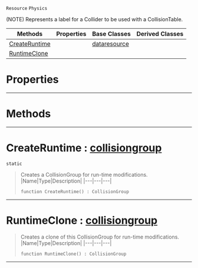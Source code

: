  `Resource` `Physics`



(NOTE) Represents a label for a Collider to be used with a CollisionTable.

|Methods|Properties|Base Classes|Derived Classes|
|---|---|---|---|
|[ CreateRuntime](https://github.com/PlasmaEngine/PlasmaDocs/blob/master/code_reference/class_reference/collisiongroup.markdown#createruntime-plasma-engin)| |[dataresource](https://github.com/PlasmaEngine/PlasmaDocs/blob/master/code_reference/class_reference/dataresource.markdown)| |
|[ RuntimeClone](https://github.com/PlasmaEngine/PlasmaDocs/blob/master/code_reference/class_reference/collisiongroup.markdown#runtimeclone-plasma-engine)| | | |


 #  Properties


---  
 #  Methods


---  
 #  CreateRuntime : [collisiongroup](https://github.com/PlasmaEngine/PlasmaDocs/blob/master/code_reference/class_reference/collisiongroup.markdown)

 `static`

> Creates a CollisionGroup for run-time modifications.
> |Name|Type|Description|
> |---|---|---|
> ``` lang=cpp, name=Lightning
> function CreateRuntime() : CollisionGroup
> ``` 


---  
 #  RuntimeClone : [collisiongroup](https://github.com/PlasmaEngine/PlasmaDocs/blob/master/code_reference/class_reference/collisiongroup.markdown)

> Creates a clone of this CollisionGroup for run-time modifications.
> |Name|Type|Description|
> |---|---|---|
> ``` lang=cpp, name=Lightning
> function RuntimeClone() : CollisionGroup
> ``` 


---  
 

 